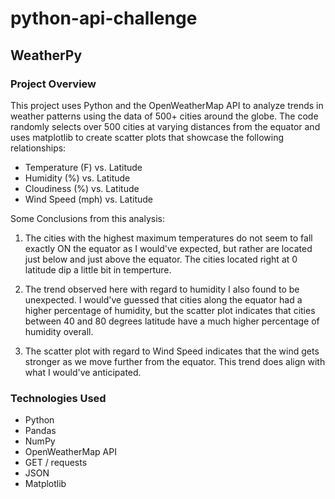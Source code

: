 # python-api-challenge

## WeatherPy

### Project Overview

This project uses Python and the OpenWeatherMap API to analyze trends in weather patterns using the data of 500+ cities around the globe. The code randomly selects over 500 cities at varying distances from the equator and uses matplotlib to create scatter plots that showcase the following relationships:

- Temperature (F) vs. Latitude 
- Humidity (%) vs. Latitude 
- Cloudiness (%) vs. Latitude 
- Wind Speed (mph) vs. Latitude

Some Conclusions from this analysis:
1. The cities with the highest maximum temperatures do not seem to fall exactly ON the equator as I would've expected, but rather are located just below and just above the equator. The cities located right at 0 latitude dip a little bit in temperture. 

2. The trend observed here with regard to humidity I also found to be unexpected. I would've guessed that cities along the equator had a higher percentage of humidity, but the scatter plot indicates that cities between 40 and 80 degrees latitude have a much higher percentage of humidity overall. 

3. The scatter plot with regard to Wind Speed indicates that the wind gets stronger as we move further from the equator. This trend does align with what I would've anticipated.

### Technologies Used

- Python
- Pandas
- NumPy
- OpenWeatherMap API
- GET / requests
- JSON 
- Matplotlib
